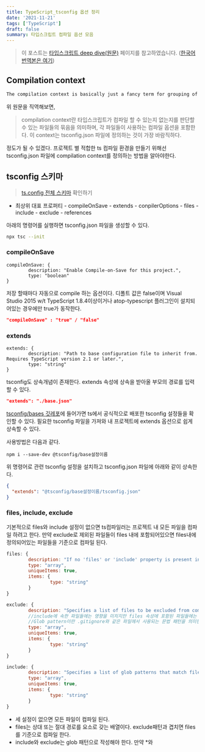 ```yaml
---
title: TypeScript_tsconfig 옵션 정리
date: '2021-11-21'
tags: ['TypeScript']
draft: false
summary: 타입스크립트 컴파일 옵션 모음
---
```


> 이 포스트는 [타입스크립트 deep dive(원문)](https://basarat.gitbook.io/typescript/) 페이지를 참고하였습니다.
> ([한국어 번역본은 여기](https://radlohead.gitbook.io/typescript-deep-dive/))

## Compilation context

```sh
The compilation context is basically just a fancy term for grouping of the files that TypeScript will parse and analyze to determine what is valid and what isn't. Along with the information about which files, the compilation context contains information about which compiler options are in use. A great way to define this logical grouping (we also like to use the term project) is using a tsconfig.json file.
```

위 원문을 직역해보면,

> compilation context란 타입스크립트가 컴파일 할 수 있는지 없는지를 판단할 수 있는 파일들의 묶음을 의미하며, 각 파일들이 사용하는 컴파일 옵션을 포함한다. 이 context는 tsconfig.json 파일에 정의하는 것이 가장 바람직하다.

정도가 될 수 있겠다. 프로젝트 별 적합한 ts 컴파일 환경을 만들기 위해선 tsconfig.json 파일에 compilation context를 정의하는 방법을 알아야한다.

## tsconfig 스키마

> [ts.config 전체 스키마](http://json.schemastore.org/tsconfig) 확인하기

- 최상위 대표 프로퍼티 - compileOnSave - extends - conpilerOptions - files - include - exclude - references

아래의 명령어를 실행하면 tsconfig.json 파일을 생성할 수 있다.

```sh
npx tsc --init
```

### compileOnSave

```
compileOnSave: {
        description: "Enable Compile-on-Save for this project.",
        type: "boolean"
}
```

저장 할때마다 자동으로 compile 하는 옵션이다. 디폴트 값은 false이며 Visual Studio 2015 w/t TypeScript 1.8.4이상이거나 atop-typescript 플러그인이 설치되어있는 경우에만 true가 동작한다.

```json
"compileOnSave" : "true" / "false"
```

### extends

```
extends: {
        description: "Path to base configuration file to inherit from. Requires TypeScript version 2.1 or later.",
        type: "string"
}
```

tsconfig도 상속개념이 존재한다. extends 속성에 상속을 받아올 부모의 경로를 입력할 수 있다.

```json
"extends": "./base.json"
```

[tsconfig/bases 깃레포](https://github.com/tsconfig/bases)에 들어가면 ts에서 공식적으로 배포한 tsconfig 설정들을 확인할 수 있다. 필요한 tsconfig 파일을 가져와 내 프로젝트에 extends 옵션으로 쉽게 상속할 수 있다.

사용방법은 다음과 같다.

```
npm i --save-dev @tsconfig/base설정이름
```

위 명령어로 관련 tsconfig 설정을 설치하고 tsconfig.json 파일에 아래와 같이 상속한다.

```json
{
  "extends": "@tsconfig/base설정이름/tsconfig.json"
}
```

### files, include, exclude

기본적으로 files와 include 설정이 없으면 ts컴파일러는 프로젝트 내 모든 파일을 컴파일 하려고 한다. 만약 exclude로 제외된 파일들이 files 내에 포함되어있으면 files내에 정의되어있는 파일들을 기준으로 컴파일 된다.

```js
files: {
        description: "If no 'files' or 'include' property is present in a tsconfig.json, the compiler defaults to including all files in the containing directory and subdirectories except those specified by 'exclude'. When a 'files' property is specified, only those files and those specified by 'include' are included.",
        type: "array",
        uniqueItems: true,
        items: {
                type: "string"
        }
}

exclude: {
        description: "Specifies a list of files to be excluded from compilation. The 'exclude' property only affects the files included via the 'include' property and not the 'files' property. Glob patterns require TypeScript version 2.0 or later.",
        //include에 속한 파일들에는 영향을 미치지만 files 속성에 포함된 파일들에는 영향을 미치지 않는다.
        //Glob pattern이란 .gitignore와 같은 파일에서 사용되는 문법 패턴을 의미한다.
        type: "array",
        uniqueItems: true,
        items: {
                type: "string"
        }
}

include: {
        description: "Specifies a list of glob patterns that match files to be included in compilation. If no 'files' or 'include' property is present in a tsconfig.json, the compiler defaults to including all files in the containing directory and subdirectories except those specified by 'exclude'. Requires TypeScript version 2.0 or later.",
        type: "array",
        uniqueItems: true,
        items: {
                type: "string"
        }
}
```

- 세 설정이 없으면 모든 파일이 컴파일 된다.
- files는 상대 또는 절대 경로를 요소로 갖는 배열이다. exclude패턴과 겹치면 files를 기준으로 컴파일 한다.
- include와 exclude는 glob 패턴으로 작성해야 한다. 만약 \*와

